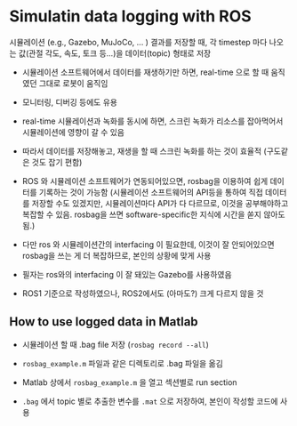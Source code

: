 # Simulatin data logging with ROS   

 시뮬레이션 (e.g., Gazebo, MuJoCo, ... ) 결과를 저장할 때, 각 timestep 마다 나오는 값(관절 각도, 속도, 토크 등...)을 데이터(topic) 형태로 저장 

 - 시뮬레이션 소프트웨어에서 데이터를 재생하기만 하면, real-time 으로 할 때 움직였던 그대로 로봇이 움직임

 - 모니터링, 디버깅 등에도 유용

 - real-time 시뮬레이션과 녹화를 동시에 하면, 스크린 녹화가 리소스를 잡아먹어서 시뮬레이션에 영향이 갈 수 있음

 - 따라서 데이터를 저장해놓고, 재생을 할 때 스크린 녹화를 하는 것이 효율적 (구도같은 것도 잡기 편함)

 - ROS 와 시뮬레이션 소프트웨어가 연동되어있으면, rosbag을 이용하여 쉽게 데이터를 기록하는 것이 가능함 (시뮬레이션 소프트웨어의 API등을 통하여 직접 데이터를 저장할 수도 있겠지만, 시뮬레이션마다 API가 다 다르므로, 이것을 공부해야하고 복잡할 수 있음. rosbag을 쓰면 software-specific한 지식에 시간을 쏟지 않아도 됨.)

 - 다만 ros 와 시뮬레이션간의 interfacing 이 필요한데, 이것이 잘 안되어있으면 rosbag을 쓰는 게 더 복잡하므로, 본인의 상황에 맞게 사용

 - 필자는 ros와의 interfacing 이 잘 돼있는 Gazebo를 사용하였음

 - ROS1 기준으로 작성하였으나, ROS2에서도 (아마도?) 크게 다르지 않을 것
 

## How to use logged data in Matlab

- 시뮬레이션 할 때 .bag file 저장 (`rosbag record --all`)

- `rosbag_example.m` 파일과 같은 디렉토리로 .bag 파일을 옮김

- Matlab 상에서 `rosbag_example.m` 을 열고 섹션별로 run section 

- `.bag` 에서 topic 별로 추출한 변수를 `.mat` 으로 저장하여, 본인이 작성할 코드에 사용

